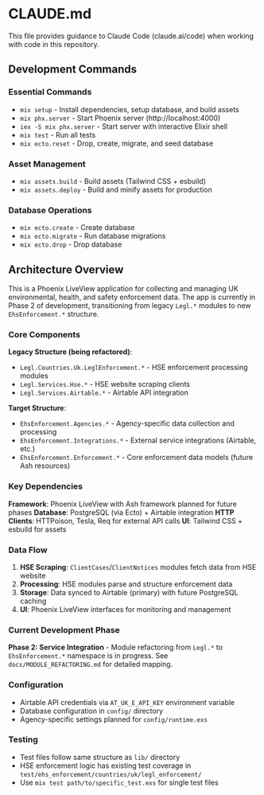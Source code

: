 # CLAUDE.md

This file provides guidance to Claude Code (claude.ai/code) when working with code in this repository.

## Development Commands

### Essential Commands
- `mix setup` - Install dependencies, setup database, and build assets
- `mix phx.server` - Start Phoenix server (http://localhost:4000)
- `iex -S mix phx.server` - Start server with interactive Elixir shell
- `mix test` - Run all tests
- `mix ecto.reset` - Drop, create, migrate, and seed database

### Asset Management
- `mix assets.build` - Build assets (Tailwind CSS + esbuild)
- `mix assets.deploy` - Build and minify assets for production

### Database Operations
- `mix ecto.create` - Create database
- `mix ecto.migrate` - Run database migrations
- `mix ecto.drop` - Drop database

## Architecture Overview

This is a Phoenix LiveView application for collecting and managing UK environmental, health, and safety enforcement data. The app is currently in Phase 2 of development, transitioning from legacy `Legl.*` modules to new `EhsEnforcement.*` structure.

### Core Components

**Legacy Structure (being refactored)**:
- `Legl.Countries.Uk.LeglEnforcement.*` - HSE enforcement processing modules
- `Legl.Services.Hse.*` - HSE website scraping clients  
- `Legl.Services.Airtable.*` - Airtable API integration

**Target Structure**:
- `EhsEnforcement.Agencies.*` - Agency-specific data collection and processing
- `EhsEnforcement.Integrations.*` - External service integrations (Airtable, etc.)
- `EhsEnforcement.Enforcement.*` - Core enforcement data models (future Ash resources)

### Key Dependencies

**Framework**: Phoenix LiveView with Ash framework planned for future phases
**Database**: PostgreSQL (via Ecto) + Airtable integration
**HTTP Clients**: HTTPoison, Tesla, Req for external API calls
**UI**: Tailwind CSS + esbuild for assets

### Data Flow

1. **HSE Scraping**: `ClientCases`/`ClientNotices` modules fetch data from HSE website
2. **Processing**: HSE modules parse and structure enforcement data
3. **Storage**: Data synced to Airtable (primary) with future PostgreSQL caching
4. **UI**: Phoenix LiveView interfaces for monitoring and management

### Current Development Phase

**Phase 2: Service Integration** - Module refactoring from `Legl.*` to `EhsEnforcement.*` namespace is in progress. See `docs/MODULE_REFACTORING.md` for detailed mapping.

### Configuration

- Airtable API credentials via `AT_UK_E_API_KEY` environment variable
- Database configuration in `config/` directory
- Agency-specific settings planned for `config/runtime.exs`

### Testing

- Test files follow same structure as `lib/` directory
- HSE enforcement logic has existing test coverage in `test/ehs_enforcement/countries/uk/legl_enforcement/`
- Use `mix test path/to/specific_test.exs` for single test files